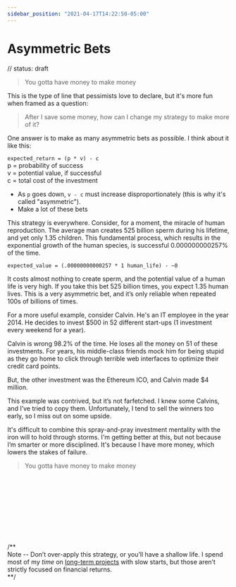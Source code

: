 ```yaml
---
sidebar_position: "2021-04-17T14:22:50-05:00"
---
```


# Asymmetric Bets

// status: draft

> You gotta have money to make money

This is the type of line that pessimists love to declare, but it's more fun when framed as a question:

>After I save some money, how can I change my strategy to make more of it?

One answer is to make as many asymmetric bets as possible. I think about it like this:

`expected_return = (p * v) - c` \
p = probability of success \
v = potential value, if successful \
c = total cost of the investment

- As `p` goes down,  `v - c` must increase disproportionately (this is why it's called "asymmetric").
- Make a lot of these bets

This strategy is everywhere. Consider, for a moment, the miracle of human reproduction. The average man creates 525 billion sperm during his lifetime, and yet only 1.35 children. This fundamental process, which results in the exponential growth of the human species, is successful 0.000000000257% of the time.

`expected_value = (.00000000000257 * 1 human_life) - ~0`

It costs almost nothing to create sperm, and the potential value of a human life is very high. If you take this bet 525 billion times, you expect 1.35 human lives. This is a very asymmetric bet, and it’s only reliable when repeated 100s of billions of times.

For a more useful example, consider Calvin. He's an IT employee in the year 2014. He decides to invest $500 in 52 different start-ups (1 investment every weekend for a year).

Calvin is wrong 98.2% of the time. He loses all the money on 51 of these investments. For years, his middle-class friends mock him for being stupid as they go home to click through terrible web interfaces to optimize their credit card points.

But, the other investment was the Ethereum ICO, and Calvin made $4 million.

This example was contrived, but it’s not farfetched. I knew some Calvins, and I’ve tried to copy them. Unfortunately, I tend to sell the winners too early, so I miss out on some upside.

It's difficult to combine this spray-and-pray investment mentality with the iron will to hold through storms. I'm getting better at this, but not because I’m smarter or more disciplined. It's because I have more money, which lowers the stakes of failure.

> You gotta have money to make money

\
\
\
\
\
\
\
\
\
/**\
Note -- Don’t over-apply this strategy, or you’ll have a shallow life. I spend most of my *time* on [long-term projects](/projects) with slow starts, but those aren’t strictly focused on financial returns.\
**/
